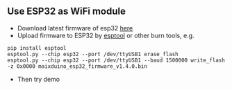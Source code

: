 


## Use ESP32 as WiFi module

* Download latest firmware of esp32 [here](https://github.com/sipeed/Maixduino_esp32_fimware/releases)
* Upload firmware to ESP32 by [esptool](https://github.com/espressif/esptool) or other burn tools, e.g.
```
pip install esptool
esptool.py --chip esp32 --port /dev/ttyUSB1 erase_flash
esptool.py --chip esp32 --port /dev/ttyUSB1 --baud 1500000 write_flash -z 0x0000 maixduino_esp32_firmware_v1.4.0.bin
```

* Then try demo

